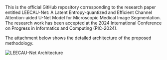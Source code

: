 This is the official GitHub repository corresponding to the research paper entitled LEECAU-Net: A Latent Entropy-quantized and Efficient Channel Attention-aided U-Net Model for Microscopic Medical Image Segmentation.
The research work has been accepted at the 2024 International Conference on Progress in Informatics and Computing (PIC-2024).

The attachment below shows the detailed architecture of the proposed methodology.

![LEECAU-Net Architecture](https://github.com/user-attachments/assets/72c14849-daa1-4b4a-9722-2a65b312c149)
